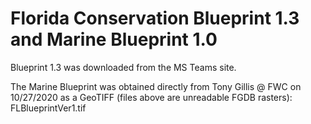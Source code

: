 # Florida Conservation Blueprint 1.3 and Marine Blueprint 1.0

Blueprint 1.3 was downloaded from the MS Teams site.

The Marine Blueprint was obtained directly from Tony Gillis @ FWC on 10/27/2020 as a GeoTIFF (files above are unreadable FGDB rasters): FLBlueprintVer1.tif
